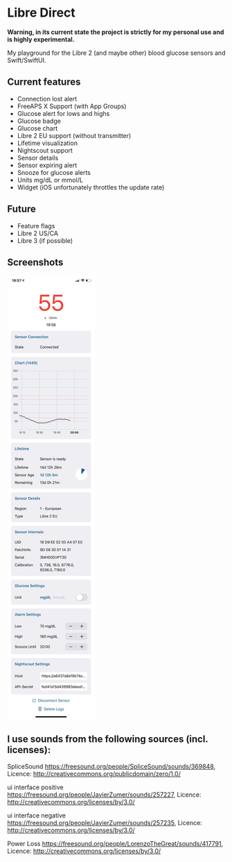 # Libre Direct

**Warning, in its current state the project is strictly for my personal use and is highly experimental.**

My playground for the Libre 2 (and maybe other) blood glucose sensors and Swift/SwiftUI.

## Current features
- Connection lost alert
- FreeAPS X Support (with App Groups)
- Glucose alert for lows and highs
- Glucose badge
- Glucose chart
- Libre 2 EU support (without transmitter)
- Lifetime visualization
- Nightscout support
- Sensor details
- Sensor expiring alert
- Snooze for glucose alerts
- Units mg/dL or mmol/L
- Widget (iOS unfortunately throttles the update rate)

## Future
- Feature flags
- Libre 2 US/CA
- Libre 3 (if possible)

## Screenshots
![Screenshot](/Screenshots/48C96E2C-0A3D-45A2-BE09-ABFCB828CE00.JPG?raw=true)

## I use sounds from the following sources (incl. licenses):

SpliceSound https://freesound.org/people/SpliceSound/sounds/369848, Licence: http://creativecommons.org/publicdomain/zero/1.0/

ui interface positive https://freesound.org/people/JavierZumer/sounds/257227, Licence: http://creativecommons.org/licenses/by/3.0/

ui interface negative https://freesound.org/people/JavierZumer/sounds/257235, Licence: http://creativecommons.org/licenses/by/3.0/

Power Loss https://freesound.org/people/LorenzoTheGreat/sounds/417791, Licence: http://creativecommons.org/licenses/by/3.0/
